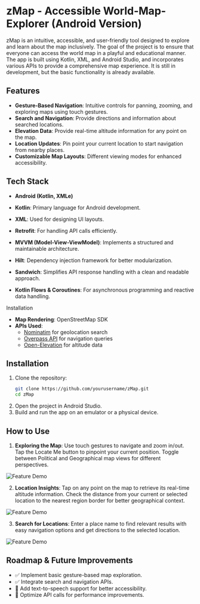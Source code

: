 # zMap - Accessible World-Map-Explorer (Android Version)

zMap is an intuitive, accessible, and user-friendly tool designed to explore and learn about the map inclusively. The goal of the project is to ensure that everyone can access the world map in a playful and educational manner. The app is built using Kotlin, XML, and Android Studio, and incorporates various APIs to provide a comprehensive map experience. It is still in development, but the basic functionality is already available.

## Features

- **Gesture-Based Navigation**: Intuitive controls for panning, zooming, and exploring maps using touch gestures.
- **Search and Navigation**: Provide directions and information about searched locations.
- **Elevation Data**: Provide real-time altitude information for any point on the map.
- **Location Updates**: Pin point your current location to start navigation from nearby places.
- **Customizable Map Layouts**: Different viewing modes for enhanced accessibility.

## Tech Stack

- **Android (Kotlin, XMLe)**
- **Kotlin**: Primary language for Android development.

- **XML**: Used for designing UI layouts.

- **Retrofit**: For handling API calls efficiently.

- **MVVM (Model-View-ViewModel)**: Implements a structured and maintainable architecture.

- **Hilt**: Dependency injection framework for better modularization.

- **Sandwich**: Simplifies API response handling with a clean and readable approach.

- **Kotlin Flows & Coroutines**: For asynchronous programming and reactive data handling.

Installation
- **Map Rendering**: OpenStreetMap SDK
- **APIs Used**:
    - [Nominatim](https://nominatim.org/) for geolocation search
    - [Overpass API](https://overpass-api.de/) for navigation queries
    - [Open-Elevation](https://open-elevation.com/) for altitude data

## Installation

1. Clone the repository:
   ```sh
   git clone https://github.com/yourusername/zMap.git
   cd zMap
   ```
2. Open the project in Android Studio.
3. Build and run the app on an emulator or a physical device.

## How to Use

1. **Exploring the Map**: Use touch gestures to navigate and zoom in/out. Tap the Locate Me button to pinpoint your current position. Toggle between Political and Geographical map views for different perspectives.

![Feature Demo](./record/record_1.gif)


2. **Location Insights**: Tap on any point on the map to retrieve its real-time altitude information. Check the distance from your current or selected location to the nearest region border for better geographical context.

![Feature Demo](./record/record_2.gif)


3. **Search for Locations**: Enter a place name to find relevant results with easy navigation options and get directions to the selected location.

![Feature Demo](./record/record_3.gif)


## Roadmap & Future Improvements

- ✅ Implement basic gesture-based map exploration.
- ✅ Integrate search and navigation APIs.
- 🔲 Add text-to-speech support for better accessibility.
- 🔲 Optimize API calls for performance improvements.



